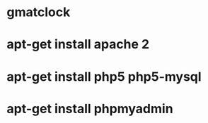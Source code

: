 # gmatclock

# apt-get install apache 2
# apt-get install php5 php5-mysql
# apt-get install phpmyadmin
